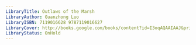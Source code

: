 ```yaml
---
LibraryTitle: Outlaws of the Marsh
LibraryAuthor: Guanzhong Luo
LibraryISBN: 7119016628 9787119016627
LibraryCover: http://books.google.com/books/content?id=I3oqAQAAIAAJ&printsec=frontcover&img=1&zoom=1&source=gbs_api
LibraryStatus: OnHold
---
```


